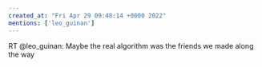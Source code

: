 ```yaml
---
created_at: "Fri Apr 29 09:48:14 +0000 2022"
mentions: ['leo_guinan']
---
```


RT @leo_guinan: Maybe the real algorithm was the friends we made along the way